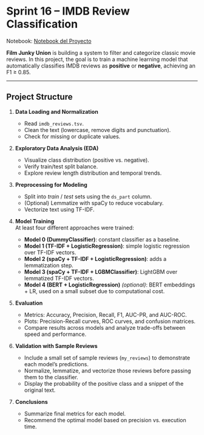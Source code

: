 # Sprint 16 – IMDB Review Classification

Notebook:
[Notebook del Proyecto](./project_3_machine_learning__for_text.ipynb)

**Film Junky Union** is building a system to filter and categorize classic movie reviews. In this project, the goal is to train a machine learning model that automatically classifies IMDB reviews as **positive** or **negative**, achieving an F1 ≥ 0.85.

---

## Project Structure

1. **Data Loading and Normalization**  
   - Read `imdb_reviews.tsv`.  
   - Clean the text (lowercase, remove digits and punctuation).  
   - Check for missing or duplicate values.

2. **Exploratory Data Analysis (EDA)**  
   - Visualize class distribution (positive vs. negative).  
   - Verify train/test split balance.  
   - Explore review length distribution and temporal trends.

3. **Preprocessing for Modeling**  
   - Split into *train* / *test* sets using the `ds_part` column.  
   - (Optional) Lemmatize with spaCy to reduce vocabulary.  
   - Vectorize text using TF-IDF.

4. **Model Training**  
   At least four different approaches were trained:  
   - **Model 0 (DummyClassifier)**: constant classifier as a baseline.  
   - **Model 1 (TF-IDF + LogisticRegression)**: simple logistic regression over TF-IDF vectors.  
   - **Model 2 (spaCy + TF-IDF + LogisticRegression)**: adds a lemmatization step.  
   - **Model 3 (spaCy + TF-IDF + LGBMClassifier)**: LightGBM over lemmatized TF-IDF vectors.  
   - **Model 4 (BERT + LogisticRegression)** *(optional)*: BERT embeddings + LR, used on a small subset due to computational cost.

5. **Evaluation**  
   - Metrics: Accuracy, Precision, Recall, F1, AUC-PR, and AUC-ROC.  
   - Plots: Precision-Recall curves, ROC curves, and confusion matrices.  
   - Compare results across models and analyze trade-offs between speed and performance.

6. **Validation with Sample Reviews**  
   - Include a small set of sample reviews (`my_reviews`) to demonstrate each model’s predictions.  
   - Normalize, lemmatize, and vectorize those reviews before passing them to the classifier.  
   - Display the probability of the positive class and a snippet of the original text.

7. **Conclusions**  
   - Summarize final metrics for each model.  
   - Recommend the optimal model based on precision vs. execution time.  
